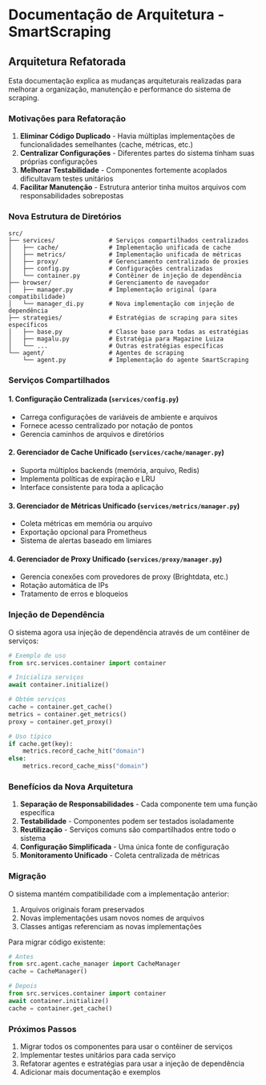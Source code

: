 # Documentação de Arquitetura - SmartScraping

## Arquitetura Refatorada

Esta documentação explica as mudanças arquiteturais realizadas para melhorar a organização, manutenção e performance do sistema de scraping.

### Motivações para Refatoração

1. **Eliminar Código Duplicado** - Havia múltiplas implementações de funcionalidades semelhantes (cache, métricas, etc.)
2. **Centralizar Configurações** - Diferentes partes do sistema tinham suas próprias configurações
3. **Melhorar Testabilidade** - Componentes fortemente acoplados dificultavam testes unitários
4. **Facilitar Manutenção** - Estrutura anterior tinha muitos arquivos com responsabilidades sobrepostas

### Nova Estrutura de Diretórios

```
src/
├── services/               # Serviços compartilhados centralizados
│   ├── cache/              # Implementação unificada de cache
│   ├── metrics/            # Implementação unificada de métricas
│   ├── proxy/              # Gerenciamento centralizado de proxies
│   ├── config.py           # Configurações centralizadas
│   └── container.py        # Contêiner de injeção de dependência
├── browser/                # Gerenciamento de navegador
│   ├── manager.py          # Implementação original (para compatibilidade)
│   └── manager_di.py       # Nova implementação com injeção de dependência
├── strategies/             # Estratégias de scraping para sites específicos
│   ├── base.py             # Classe base para todas as estratégias
│   ├── magalu.py           # Estratégia para Magazine Luiza
│   └── ...                 # Outras estratégias específicas
└── agent/                  # Agentes de scraping
    └── agent.py            # Implementação do agente SmartScraping
```

### Serviços Compartilhados

#### 1. Configuração Centralizada (`services/config.py`)

- Carrega configurações de variáveis de ambiente e arquivos
- Fornece acesso centralizado por notação de pontos
- Gerencia caminhos de arquivos e diretórios

#### 2. Gerenciador de Cache Unificado (`services/cache/manager.py`)

- Suporta múltiplos backends (memória, arquivo, Redis)
- Implementa políticas de expiração e LRU
- Interface consistente para toda a aplicação

#### 3. Gerenciador de Métricas Unificado (`services/metrics/manager.py`)

- Coleta métricas em memória ou arquivo
- Exportação opcional para Prometheus
- Sistema de alertas baseado em limiares

#### 4. Gerenciador de Proxy Unificado (`services/proxy/manager.py`)

- Gerencia conexões com provedores de proxy (Brightdata, etc.)
- Rotação automática de IPs
- Tratamento de erros e bloqueios

### Injeção de Dependência

O sistema agora usa injeção de dependência através de um contêiner de serviços:

```python
# Exemplo de uso
from src.services.container import container

# Inicializa serviços
await container.initialize()

# Obtém serviços
cache = container.get_cache()
metrics = container.get_metrics()
proxy = container.get_proxy()

# Uso típico
if cache.get(key):
    metrics.record_cache_hit("domain")
else:
    metrics.record_cache_miss("domain")
```

### Benefícios da Nova Arquitetura

1. **Separação de Responsabilidades** - Cada componente tem uma função específica
2. **Testabilidade** - Componentes podem ser testados isoladamente
3. **Reutilização** - Serviços comuns são compartilhados entre todo o sistema
4. **Configuração Simplificada** - Uma única fonte de configuração
5. **Monitoramento Unificado** - Coleta centralizada de métricas

### Migração

O sistema mantém compatibilidade com a implementação anterior:

1. Arquivos originais foram preservados
2. Novas implementações usam novos nomes de arquivos
3. Classes antigas referenciam as novas implementações

Para migrar código existente:

```python
# Antes
from src.agent.cache_manager import CacheManager
cache = CacheManager()

# Depois
from src.services.container import container
await container.initialize()
cache = container.get_cache()
```

### Próximos Passos

1. Migrar todos os componentes para usar o contêiner de serviços
2. Implementar testes unitários para cada serviço
3. Refatorar agentes e estratégias para usar a injeção de dependência
4. Adicionar mais documentação e exemplos 